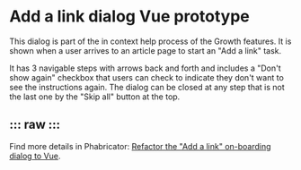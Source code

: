 <!-- <link rel="stylesheet" href="../node_modules/@wikimedia/codex/dist/codex.style.css" /> -->

<script setup>
import '../../node_modules/@wikimedia/codex/dist/codex.style.css';
import AddLinkDialogDemo from '../../component-demos/add-link-dialog/AddLinkDialogDemo.vue'
</script>

Add a link dialog Vue prototype
===============================

This dialog is part of the in context help process of the Growth features. It is shown when a user arrives to an article page to start an "Add a link" task.

It has 3 navigable steps with arrows back and forth and includes a "Don't show again" checkbox that users can check to indicate they don't want to see the instructions again. The dialog can be closed at any step that is not the last one by the "Skip all" button at the top.


::: raw
<AddLinkDialogDemo />
:::
---
Find more details in Phabricator: [Refactor the "Add a link" on-boarding dialog to Vue](https://phabricator.wikimedia.org/T329037).
